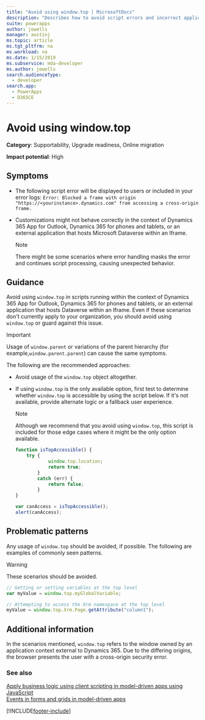 ```yaml
---
title: "Avoid using window.top | MicrosoftDocs"
description: "Describes how to avoid script errors and incorrect application behavior associated with using window.top in JavaScript customizations."
suite: powerapps
author: jowells
manager: austinj
ms.topic: article
ms.tgt_pltfrm: na
ms.workload: na
ms.date: 1/15/2019
ms.subservice: mda-developer
ms.author: jowells
search.audienceType: 
  - developer
search.app: 
  - PowerApps
  - D365CE
---
```

# Avoid using window.top

**Category**: Supportability, Upgrade readiness, Online migration

**Impact potential**: High

<a name='symptoms'></a>

## Symptoms

- The following script error will be displayed to users or included in your error logs: `Error: Blocked a frame with origin "https://<yourinstance>.dynamics.com" from accessing a cross-origin frame.`
- Customizations might not behave correctly in the context of Dynamics 365 App for Outlook, Dynamics 365 for phones and tablets, or an external application that hosts Microsoft Dataverse within an Iframe.

  > [!NOTE]
  > There might be some scenarios where error handling masks the error and continues script processing, causing unexpected behavior.

<a name='guidance'></a>

## Guidance

Avoid using `window.top` in scripts running within the context of Dynamics 365 App for Outlook, Dynamics 365 for phones and tablets, or an external application that hosts Dataverse within an Iframe. Even if these scenarios don't currently apply to your organization, you should avoid using `window.top` or guard against this issue.

 > [!IMPORTANT]
 > Usage of `window.parent` or variations of the parent hierarchy (for example,`window.parent.parent`) can cause the same symptoms.

The following are the recommended approaches:

- Avoid usage of the `window.top` object altogether.

- If using `window.top` is the only available option, first test to determine whether `window.top` is accessible by using the script below. If it's not available, provide alternate logic or a fallback user experience.

  > [!NOTE]
  > Although we recommend that you avoid using `window.top`, this script is included for those edge cases where it might be the only option available.

    ```javascript
    function isTopAccessible() {
        try {
                window.top.location;
                return true;
            }
            catch (err) {
                return false;
            }
    }

    var canAccess = isTopAccessible();
    alert(canAccess);
    ```

<a name='problem'></a>

## Problematic patterns

Any usage of `window.top` should be avoided, if possible. The following are examples of commonly seen patterns.

> [!WARNING]
> These scenarios should be avoided.

```javascript
// Getting or setting variables at the top level
var myValue = window.top.myGlobalVariable;

// Attempting to access the Xrm namespace at the top level
myValue = window.top.Xrm.Page.getAttribute("column1");
```

<a name='additional'></a>

## Additional information

In the scenarios mentioned, `window.top` refers to the window owned by an application context external to Dynamics 365. Due to the differing origins, the browser presents the user with a cross-origin security error.

### See also
[Apply business logic using client scripting in model-driven apps using JavaScript](../../client-scripting.md)<br/>
[Events in forms and grids in model-driven apps](../../clientapi/events-forms-grids.md)<br/>


[!INCLUDE[footer-include](../../../../includes/footer-banner.md)]